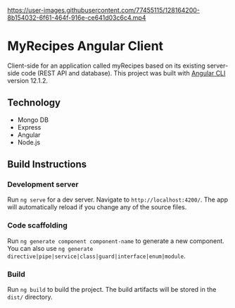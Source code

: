 https://user-images.githubusercontent.com/77455115/128164200-8b154032-6f61-464f-916e-ce641d03c6c4.mp4

# MyRecipes Angular Client

Client-side for an application called myRecipes based on its existing server-side code (REST API and database).
This project was built with [Angular CLI](https://github.com/angular/angular-cli) version 12.1.2.

## Technology
* Mongo DB
* Express
* Angular
* Node.js

## Build Instructions

### Development server

Run `ng serve` for a dev server. Navigate to `http://localhost:4200/`. The app will automatically reload if you change any of the source files.

### Code scaffolding

Run `ng generate component component-name` to generate a new component. You can also use `ng generate directive|pipe|service|class|guard|interface|enum|module`.

### Build

Run `ng build` to build the project. The build artifacts will be stored in the `dist/` directory.
